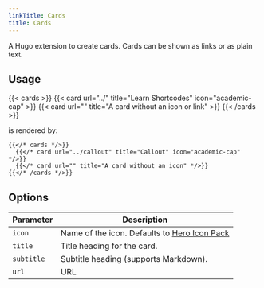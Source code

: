 ```yaml
---
linkTitle: Cards
title: Cards
---
```


A Hugo extension to create cards. Cards can be shown as links or as plain text.

## Usage

{{< cards >}}
  {{< card url="../" title="Learn Shortcodes" icon="academic-cap" >}}
  {{< card url="" title="A card without an icon or link" >}}
{{< /cards >}}

is rendered by:

```
{{</* cards */>}}
  {{</* card url="../callout" title="Callout" icon="academic-cap" */>}}
  {{</* card url="" title="A card without an icon" */>}}
{{</* /cards */>}}
```

## Options

| Parameter  | Description                                                            |
|------------|------------------------------------------------------------------------|
| `icon`     | Name of the icon. Defaults to [Hero Icon Pack](https://heroicons.com/) |
| `title`    | Title heading for the card.                                            |
| `subtitle` | Subtitle heading (supports Markdown).                                  |
| `url`      | URL                                                                    |
